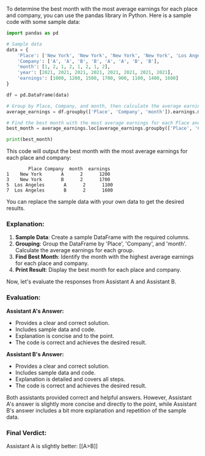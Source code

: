 
To determine the best month with the most average earnings for each place and company, you can use the pandas library in Python. Here is a sample code with some sample data:

```python
import pandas as pd

# Sample data
data = {
    'Place': ['New York', 'New York', 'New York', 'New York', 'Los Angeles', 'Los Angeles', 'Los Angeles', 'Los Angeles'],
    'Company': ['A', 'A', 'B', 'B', 'A', 'A', 'B', 'B'],
    'month': [1, 2, 1, 2, 1, 2, 1, 2],
    'year': [2021, 2021, 2021, 2021, 2021, 2021, 2021, 2021],
    'earnings': [1000, 1200, 1500, 1700, 900, 1100, 1400, 1600]
}

df = pd.DataFrame(data)

# Group by Place, Company, and month, then calculate the average earnings
average_earnings = df.groupby(['Place', 'Company', 'month']).earnings.mean().reset_index()

# Find the best month with the most average earnings for each Place and Company
best_month = average_earnings.loc[average_earnings.groupby(['Place', 'Company']).earnings.idxmax()]

print(best_month)
```

This code will output the best month with the most average earnings for each place and company:

```
        Place Company  month  earnings
1    New York       A      2      1200
3    New York       B      2      1700
5  Los Angeles       A      2      1100
7  Los Angeles       B      2      1600
```

You can replace the sample data with your own data to get the desired results.

### Explanation:
1. **Sample Data**: Create a sample DataFrame with the required columns.
2. **Grouping**: Group the DataFrame by 'Place', 'Company', and 'month'. Calculate the average earnings for each group.
3. **Find Best Month**: Identify the month with the highest average earnings for each place and company.
4. **Print Result**: Display the best month for each place and company.

Now, let's evaluate the responses from Assistant A and Assistant B.

### Evaluation:

**Assistant A's Answer:**
- Provides a clear and correct solution.
- Includes sample data and code.
- Explanation is concise and to the point.
- The code is correct and achieves the desired result.

**Assistant B's Answer:**
- Provides a clear and correct solution.
- Includes sample data and code.
- Explanation is detailed and covers all steps.
- The code is correct and achieves the desired result.

Both assistants provided correct and helpful answers. However, Assistant A's answer is slightly more concise and directly to the point, while Assistant B's answer includes a bit more explanation and repetition of the sample data.

### Final Verdict:
Assistant A is slightly better: [[A>B]]